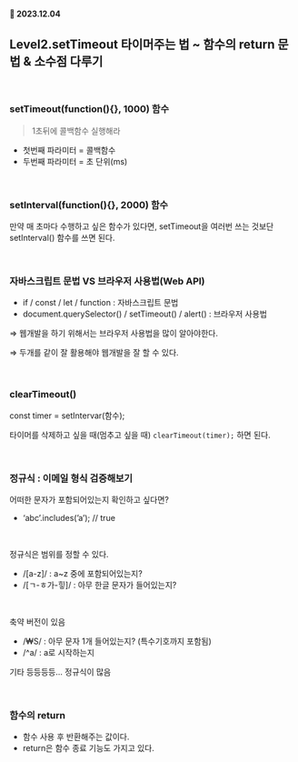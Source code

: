 #### 📅 2023.12.04

## Level2.setTimeout 타이머주는 법 ~ 함수의 return 문법 & 소수점 다루기

<br>

### setTimeout(function(){}, 1000) 함수

> 1초뒤에 콜백함수 실행해라

- 첫번째 파라미터 = 콜백함수
- 두번째 파라미터 = 초 단위(ms)

<br>

### setInterval(function(){}, 2000) 함수

만약 매 초마다 수행하고 싶은 함수가 있다면, setTimeout을 여러번 쓰는 것보단 setInterval() 함수를 쓰면 된다.

<br>

### 자바스크립트 문법 VS 브라우저 사용법(Web API)

- if / const / let / function : 자바스크립트 문법
- document.querySelector() / setTimeout() / alert() : 브라우저 사용법

⇒ 웹개발을 하기 위해서는 브라우저 사용법을 많이 알아야한다.

⇒ 두개를 같이 잘 활용해야 웹개발을 잘 할 수 있다.

<br>

### clearTimeout()

const timer = setIntervar(함수);

타이머를 삭제하고 싶을 때(멈추고 싶을 때) `clearTimeout(timer);` 하면 된다.

<br>

### 정규식 : 이메일 형식 검증해보기

어떠한 문자가 포함되어있는지 확인하고 싶다면?

- ‘abc’.includes(’a’); // true

<br>

정규식은 범위를 정할 수 있다.

- /[a-z]/ : a~z 중에 포함되어있는지?
- /[ㄱ-ㅎ가-힣]/ : 아무 한글 문자가 들어있는지?

<br>

축약 버전이 있음

- /₩S/ : 아무 문자 1개 들어있는지? (특수기호까지 포함됨)
- /^a/ : a로 시작하는지

기타 등등등등… 정규식이 많음

<br>

### 함수의 return

- 함수 사용 후 반환해주는 값이다.
- return은 함수 종료 기능도 가지고 있다.
